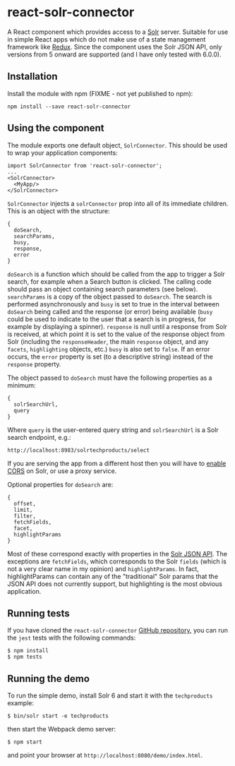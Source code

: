 # react-solr-connector
A React component which provides access to a
[Solr](http://lucene.apache.org/solr/)
server. Suitable for use in simple React apps which do not make use of a state management framework like
[Redux](https://github.com/reactjs/redux).
Since the component uses the Solr JSON API, only versions from 5 onward are supported (and I have only tested with 6.0.0).

## Installation

Install the module with npm (FIXME - not yet published to npm):
```
npm install --save react-solr-connector
```

## Using the component

The module exports one default object, `SolrConnector`. This should be used to wrap your application components:
```
import SolrConnector from 'react-solr-connector';
...
<SolrConnector>
  <MyApp/>
</SolrConnector>
```

`SolrConnector` injects a `solrConnector` prop into all of its immediate children. This is an object with the structure:
```
{
  doSearch,
  searchParams,
  busy,
  response,
  error
}
```

`doSearch` is a function which should be called from the app to trigger a Solr search, for example when a Search button is clicked. The calling code should pass an object containing search parameters (see below). `searchParams` is a copy of the object passed to `doSearch`. The search is performed asynchronously and `busy` is set to true in the interval between `doSearch` being called and the response (or error) being available (`busy` could be used to indicate to the user that a search is in progress, for example by displaying a spinner). `response` is null until a response from Solr is received, at which point it is set to the value of the response object from Solr (including the `responseHeader`, the main `response` object, and any `facets`, `highlighting` objects, etc.) `busy` is also set to `false`. If an error occurs, the `error` property is set (to a descriptive string) instead of the `response` property.

The object passed to `doSearch` must have the following properties as a minimum:
```
{
  solrSearchUrl,
  query
}
```

Where `query` is the user-entered query string and `solrSearchUrl` is a Solr search endpoint, e.g.:
```
http://localhost:8983/solrtechproducts/select
```

If you are serving the app from a different host then you will have to
[enable CORS](http://marianoguerra.org/posts/enable-cors-in-apache-solr.html)
on Solr, or use a proxy service.

Optional properties for `doSearch` are:
```
{
  offset,
  limit,
  filter,
  fetchFields,
  facet,
  highlightParams
}
```

Most of these correspond exactly with properties in the
[Solr JSON API](http://yonik.com/solr-json-request-api/).
The exceptions are `fetchFields`, which corresponds to the Solr `fields` (which is not a very clear name in my opinion) and `highlightParams`. In fact, highlightParams can contain any of the "traditional" Solr params that the JSON API does not currently support, but highlighting is the most obvious application.

## Running tests
If you have cloned the `react-solr-connector`
[GitHub repository](https://github.com/flaxsearch/react-solr-connector),
you can run the `jest` tests with the following commands:
```
$ npm install
$ npm tests
```

## Running the demo
To run the simple demo, install Solr 6 and start it with the `techproducts` example:
```
$ bin/solr start -e techproducts
```

then start the Webpack demo server:
```
$ npm start
```

and point your browser at `http://localhost:8080/demo/index.html`.

